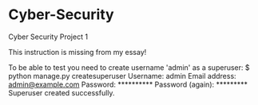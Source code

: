 # Cyber-Security
Cyber Security Project 1

This instruction is missing from my essay!

To be able to test you need to create username 'admin' as a superuser:
$ python manage.py createsuperuser
Username: admin
Email address: admin@example.com
Password: **********
Password (again): *********
Superuser created successfully.
